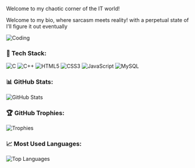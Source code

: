 Welcome to my chaotic corner of the IT world!

Welcome to my bio, where sarcasm meets reality! with a perpetual state of I’ll figure it out eventually

![Coding](https://media.giphy.com/media/26tn33aiTi1jkl6H6/giphy.gif)

### 🌟 Tech Stack:
![C](https://img.shields.io/badge/C-00599C?style=for-the-badge&logo=c&logoColor=white)
![C++](https://img.shields.io/badge/C%2B%2B-00599C?style=for-the-badge&logo=c%2B%2B&logoColor=white)
![HTML5](https://img.shields.io/badge/HTML5-E34F26?style=for-the-badge&logo=html5&logoColor=white)
![CSS3](https://img.shields.io/badge/CSS3-1572B6?style=for-the-badge&logo=css3&logoColor=white)
![JavaScript](https://img.shields.io/badge/JavaScript-F7DF1E?style=for-the-badge&logo=javascript&logoColor=black)
![MySQL](https://img.shields.io/badge/MySQL-4479A1?style=for-the-badge&logo=mysql&logoColor=white)


### 📊 GitHub Stats:
![GitHub Stats](https://github-readme-stats.vercel.app/api?username=b1kaf7&show_icons=true&theme=radical)


### 🏆 GitHub Trophies:
![Trophies](https://github-profile-trophy.vercel.app/?username=b1kaf7&theme=radical)


### 📈 Most Used Languages:
![Top Languages](https://github-readme-stats.vercel.app/api/top-langs/?username=b1kaf7&layout=compact&theme=radical)
<!---
b1kaf7/b1kaf7 is a ✨ special ✨ repository because its `README.md` (this file) appears on your GitHub profile.
You can click the Preview link to take a look at your changes.
--->
